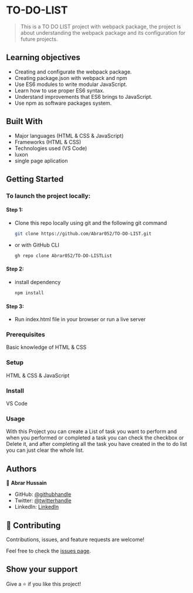 # TO-DO-LIST
>This is a TO DO LIST project with webpack package, the project is about understanding the webpack package and its configuration for future projects.

## Learning objectives

- Creating and configurate the webpack package.
- Creating package.json with webpack and npm 
- Use ES6 modules to write modular JavaScript.
- Learn how to use proper ES6 syntax.
- Understand improvements that ES6 brings to JavaScript.
- Use npm as software packages system.
## Built With

- Major languages (HTML & CSS & JavaScript)
- Frameworks (HTML & CSS)
- Technologies used (VS Code)
- luxon
- single page aplication

## Getting Started

### To launch the project locally:

#### Step 1:
- Clone this repo locally using git and the following git command
	```bash 
	git clone https://github.com/Abrar052/TO-DO-LIST.git
	```
- or with GitHub CLI
	```bash
	gh repo clone Abrar052/TO-DO-LISTList
	```

#### Step 2:

- install dependency
	```bash
	npm install
	```

#### Step 3:

- Run index.html file in your browser or run a live server


### Prerequisites
Basic knowledge of HTML & CSS

### Setup
HTML & CSS & JavaScript

### Install
VS Code

### Usage
With this Project you can create a List of task you want to perform and when you performed or completed a task you can check the checkbox or Delete it, and after completing all the task you have created in the to do list you can just clear the whole list.

## Authors

👤 **Abrar Hussain**

- GitHub: [@githubhandle](https://github.com/Abrar052)
- Twitter: [@twitterhandle](https://twitter.com/bc160400820)
- LinkedIn: [LinkedIn](https://www.linkedin.com/in/abrar-hussain-225589238/)


## 🤝 Contributing

Contributions, issues, and feature requests are welcome!

Feel free to check the [issues page](../../issues/).

## Show your support

Give a ⭐️ if you like this project!
